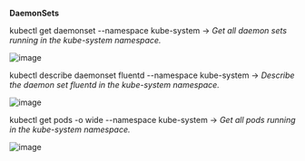**DaemonSets**

kubectl get daemonset --namespace kube-system -> _Get all daemon sets running in the kube-system namespace._

![image](https://user-images.githubusercontent.com/19956502/131334426-f50f53b5-5de8-4f4b-a656-0eece9be106b.png)

kubectl describe daemonset fluentd --namespace kube-system -> _Describe the daemon set fluentd in the kube-system namespace._

![image](https://user-images.githubusercontent.com/19956502/131334672-820a8f32-bf7b-485b-b810-8fc17166f448.png)

kubectl get pods -o wide --namespace kube-system -> _Get all pods running in the kube-system namespace._

![image](https://user-images.githubusercontent.com/19956502/131334807-a1137cda-bb13-4262-9ffe-1700b4811ea2.png)
